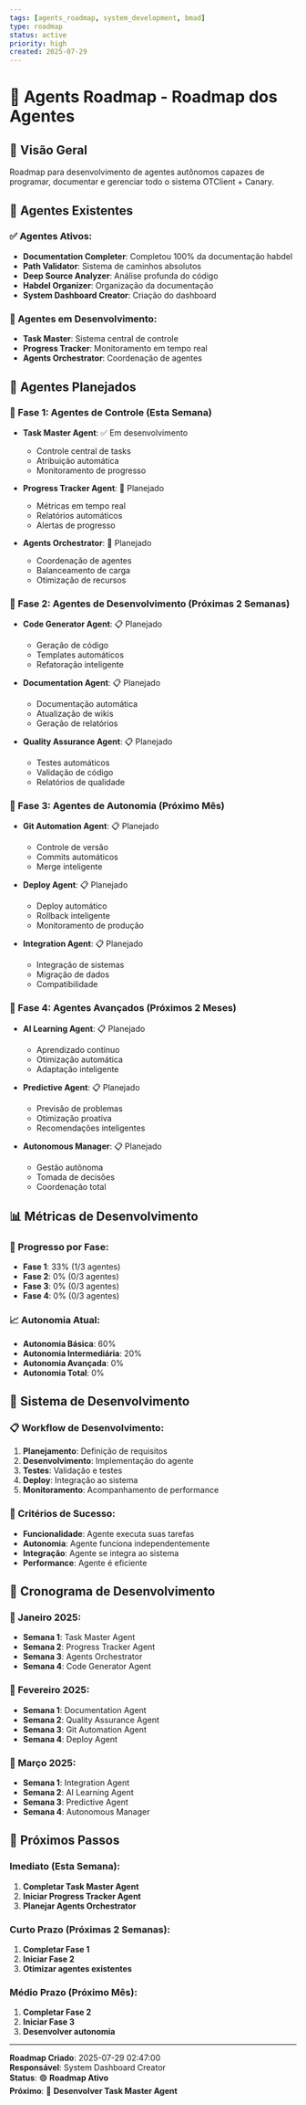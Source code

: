 ```yaml
---
tags: [agents_roadmap, system_development, bmad]
type: roadmap
status: active
priority: high
created: 2025-07-29
---
```


# 🤖 Agents Roadmap - Roadmap dos Agentes

## 🎯 **Visão Geral**

Roadmap para desenvolvimento de agentes autônomos capazes de programar, documentar e gerenciar todo o sistema OTClient + Canary.

## 🚀 **Agentes Existentes**

### **✅ Agentes Ativos:**
- **Documentation Completer**: Completou 100% da documentação habdel
- **Path Validator**: Sistema de caminhos absolutos
- **Deep Source Analyzer**: Análise profunda do código
- **Habdel Organizer**: Organização da documentação
- **System Dashboard Creator**: Criação do dashboard

### **🔄 Agentes em Desenvolvimento:**
- **Task Master**: Sistema central de controle
- **Progress Tracker**: Monitoramento em tempo real
- **Agents Orchestrator**: Coordenação de agentes

## 🎯 **Agentes Planejados**

### **🤖 Fase 1: Agentes de Controle (Esta Semana)**
- **Task Master Agent**: ✅ Em desenvolvimento
  - Controle central de tasks
  - Atribuição automática
  - Monitoramento de progresso
  
- **Progress Tracker Agent**: 🔄 Planejado
  - Métricas em tempo real
  - Relatórios automáticos
  - Alertas de progresso
  
- **Agents Orchestrator**: 🔄 Planejado
  - Coordenação de agentes
  - Balanceamento de carga
  - Otimização de recursos

### **🤖 Fase 2: Agentes de Desenvolvimento (Próximas 2 Semanas)**
- **Code Generator Agent**: 📋 Planejado
  - Geração de código
  - Templates automáticos
  - Refatoração inteligente
  
- **Documentation Agent**: 📋 Planejado
  - Documentação automática
  - Atualização de wikis
  - Geração de relatórios
  
- **Quality Assurance Agent**: 📋 Planejado
  - Testes automáticos
  - Validação de código
  - Relatórios de qualidade

### **🤖 Fase 3: Agentes de Autonomia (Próximo Mês)**
- **Git Automation Agent**: 📋 Planejado
  - Controle de versão
  - Commits automáticos
  - Merge inteligente
  
- **Deploy Agent**: 📋 Planejado
  - Deploy automático
  - Rollback inteligente
  - Monitoramento de produção
  
- **Integration Agent**: 📋 Planejado
  - Integração de sistemas
  - Migração de dados
  - Compatibilidade

### **🤖 Fase 4: Agentes Avançados (Próximos 2 Meses)**
- **AI Learning Agent**: 📋 Planejado
  - Aprendizado contínuo
  - Otimização automática
  - Adaptação inteligente
  
- **Predictive Agent**: 📋 Planejado
  - Previsão de problemas
  - Otimização proativa
  - Recomendações inteligentes
  
- **Autonomous Manager**: 📋 Planejado
  - Gestão autônoma
  - Tomada de decisões
  - Coordenação total

## 📊 **Métricas de Desenvolvimento**

### **🎯 Progresso por Fase:**
- **Fase 1**: 33% (1/3 agentes)
- **Fase 2**: 0% (0/3 agentes)
- **Fase 3**: 0% (0/3 agentes)
- **Fase 4**: 0% (0/3 agentes)

### **📈 Autonomia Atual:**
- **Autonomia Básica**: 60%
- **Autonomia Intermediária**: 20%
- **Autonomia Avançada**: 0%
- **Autonomia Total**: 0%

## 🔄 **Sistema de Desenvolvimento**

### **📋 Workflow de Desenvolvimento:**
1. **Planejamento**: Definição de requisitos
2. **Desenvolvimento**: Implementação do agente
3. **Testes**: Validação e testes
4. **Deploy**: Integração ao sistema
5. **Monitoramento**: Acompanhamento de performance

### **🎯 Critérios de Sucesso:**
- **Funcionalidade**: Agente executa suas tarefas
- **Autonomia**: Agente funciona independentemente
- **Integração**: Agente se integra ao sistema
- **Performance**: Agente é eficiente

## 📝 **Cronograma de Desenvolvimento**

### **📅 Janeiro 2025:**
- **Semana 1**: Task Master Agent
- **Semana 2**: Progress Tracker Agent
- **Semana 3**: Agents Orchestrator
- **Semana 4**: Code Generator Agent

### **📅 Fevereiro 2025:**
- **Semana 1**: Documentation Agent
- **Semana 2**: Quality Assurance Agent
- **Semana 3**: Git Automation Agent
- **Semana 4**: Deploy Agent

### **📅 Março 2025:**
- **Semana 1**: Integration Agent
- **Semana 2**: AI Learning Agent
- **Semana 3**: Predictive Agent
- **Semana 4**: Autonomous Manager

## 🎯 **Próximos Passos**

### **Imediato (Esta Semana):**
1. **Completar Task Master Agent**
2. **Iniciar Progress Tracker Agent**
3. **Planejar Agents Orchestrator**

### **Curto Prazo (Próximas 2 Semanas):**
1. **Completar Fase 1**
2. **Iniciar Fase 2**
3. **Otimizar agentes existentes**

### **Médio Prazo (Próximo Mês):**
1. **Completar Fase 2**
2. **Iniciar Fase 3**
3. **Desenvolver autonomia**

---

**Roadmap Criado**: 2025-07-29 02:47:00  
**Responsável**: System Dashboard Creator  
**Status**: 🟢 **Roadmap Ativo**  
**Próximo**: 🤖 **Desenvolver Task Master Agent**
